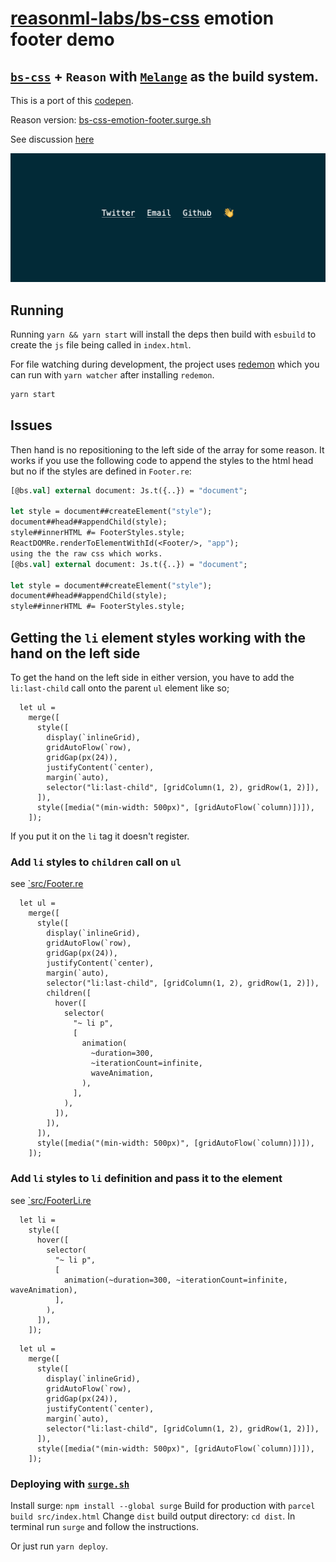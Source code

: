 # [reasonml-labs/bs-css](https://github.com/reasonml-labs/bs-css) emotion footer demo

## [`bs-css`](https://github.com/reasonml-labs/bs-css) + `Reason` with [`Melange`](https://github.com/melange-re/melange) as the build system.

This is a port of this [codepen](https://codepen.io/julesforrest/pen/qLpgNB).

Reason version: [bs-css-emotion-footer.surge.sh](bs-css-emotion-footer.surge.sh)

See discussion [here](https://github.com/reasonml-labs/bs-css/issues/190#issue-589683809)

![screenshot](./screenshot.png)

## Running
Running `yarn && yarn start` will install the deps then build with `esbuild` to create the `js` file being called in `index.html`.

For file watching during development, the project uses [redemon](https://github.com/ulrikstrid/redemon) which you can run with `yarn watcher` after installing `redemon`.

```sh
yarn start
```
## Issues

Then hand is no repositioning to the left side of the array for some reason. It works if you use the following code to append the styles to the html head but no if the styles are defined in `Footer.re`:

```ocaml
[@bs.val] external document: Js.t({..}) = "document";

let style = document##createElement("style");
document##head##appendChild(style);
style##innerHTML #= FooterStyles.style;
ReactDOMRe.renderToElementWithId(<Footer/>, "app");
using the the raw css which works.
[@bs.val] external document: Js.t({..}) = "document";

let style = document##createElement("style");
document##head##appendChild(style);
style##innerHTML #= FooterStyles.style;

```

## Getting the `li` element styles working with the hand on the left side

To get the hand on the left side in either version, you have to add the `li:last-child` call onto the parent `ul` element like so;


```reason
  let ul =
    merge([
      style([
        display(`inlineGrid),
        gridAutoFlow(`row),
        gridGap(px(24)),
        justifyContent(`center),
        margin(`auto),
        selector("li:last-child", [gridColumn(1, 2), gridRow(1, 2)]),
      ]),
      style([media("(min-width: 500px)", [gridAutoFlow(`column)])]),
    ]);
```

If you put it on the `li` tag it doesn't register.

### Add `li` styles to `children` call on `ul`

see [`src/Footer.re](./src/Footer.re)

```reason
  let ul =
    merge([
      style([
        display(`inlineGrid),
        gridAutoFlow(`row),
        gridGap(px(24)),
        justifyContent(`center),
        margin(`auto),
        selector("li:last-child", [gridColumn(1, 2), gridRow(1, 2)]),
        children([
          hover([
            selector(
              "~ li p",
              [
                animation(
                  ~duration=300,
                  ~iterationCount=infinite,
                  waveAnimation,
                ),
              ],
            ),
          ]),
        ]),
      ]),
      style([media("(min-width: 500px)", [gridAutoFlow(`column)])]),
    ]);
```

### Add `li` styles to `li` definition and pass it to the element

see [`src/FooterLi.re](./src/FooterLi.re)

```reason
  let li =
    style([
      hover([
        selector(
          "~ li p",
          [
            animation(~duration=300, ~iterationCount=infinite, waveAnimation),
          ],
        ),
      ]),
    ]);
```

```reason
  let ul =
    merge([
      style([
        display(`inlineGrid),
        gridAutoFlow(`row),
        gridGap(px(24)),
        justifyContent(`center),
        margin(`auto),
        selector("li:last-child", [gridColumn(1, 2), gridRow(1, 2)]),
      ]),
      style([media("(min-width: 500px)", [gridAutoFlow(`column)])]),
    ]);
```

### Deploying with [`surge.sh`](https://surge.sh)

Install surge: `npm install --global surge`
Build for production with `parcel build src/index.html`
Change `dist` build output directory: `cd dist`.
In terminal run `surge` and follow the instructions.

Or just run `yarn deploy`.
